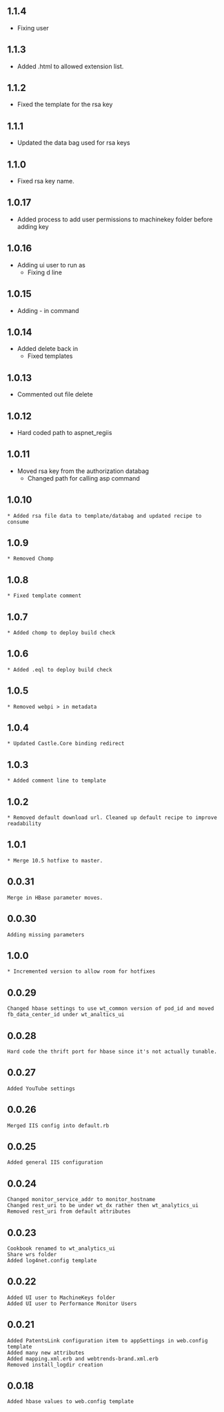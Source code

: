 ## 1.1.4
  * Fixing user 
## 1.1.3
  * Added .html to allowed extension list.
## 1.1.2
  * Fixed the template for the rsa key
## 1.1.1
  * Updated the data bag used for rsa keys
## 1.1.0
  * Fixed rsa key name.
## 1.0.17
  * Added process to add user permissions to machinekey folder before adding key
## 1.0.16
  * Adding ui user to run as
	* Fixing d line
## 1.0.15
  * Adding - in command
## 1.0.14
  * Added delete back in
	* Fixed templates
## 1.0.13
  * Commented out file delete
## 1.0.12
  * Hard coded path to aspnet_regiis
## 1.0.11
  * Moved rsa key from the authorization databag
	* Changed path for calling asp command
## 1.0.10
	* Added rsa file data to template/databag and updated recipe to consume
## 1.0.9
	* Removed Chomp
## 1.0.8
	* Fixed template comment
## 1.0.7
	* Added chomp to deploy build check	
## 1.0.6
	* Added .eql to deploy build check
## 1.0.5
	* Removed webpi > in metadata
## 1.0.4
	* Updated Castle.Core binding redirect
## 1.0.3
	* Added comment line to template
## 1.0.2
	* Removed default download url. Cleaned up default recipe to improve readability
## 1.0.1
	* Merge 10.5 hotfixe to master.
## 0.0.31
	Merge in HBase parameter moves.
## 0.0.30
	Adding missing parameters
## 1.0.0   
	* Incremented version to allow room for hotfixes
## 0.0.29
	Changed hbase settings to use wt_common version of pod_id and moved fb_data_center_id under wt_analtics_ui
## 0.0.28
	Hard code the thrift port for hbase since it's not actually tunable.

## 0.0.27
	Added YouTube settings

## 0.0.26
	Merged IIS config into default.rb

## 0.0.25
	Added general IIS configuration

## 0.0.24
	Changed monitor_service_addr to monitor_hostname
	Changed rest_uri to be under wt_dx rather then wt_analytics_ui
	Removed rest_uri from default attributes

## 0.0.23
	Cookbook renamed to wt_analytics_ui
	Share wrs folder
	Added log4net.config template

## 0.0.22
	Added UI user to MachineKeys folder
	Added UI user to Performance Monitor Users

## 0.0.21
	Added PatentsLink configuration item to appSettings in web.config template
	Added many new attributes
	Added mapping.xml.erb and webtrends-brand.xml.erb
	Removed install_logdir creation

## 0.0.18
	Added hbase values to web.config template
